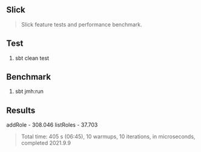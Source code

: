 Slick
-----
>Slick feature tests and performance benchmark.

Test
----
1. sbt clean test

Benchmark
---------
1. sbt jmh:run

Results
-------
addRole - 308.046
listRoles - 37.703
>Total time: 405 s (06:45), 10 warmups, 10 iterations, in microseconds, completed 2021.9.9